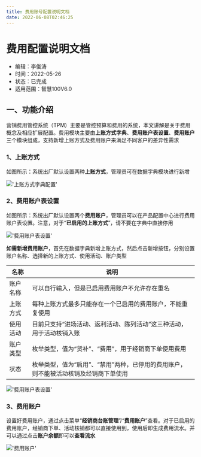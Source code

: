 ```yaml
---
title: 费用账号配置说明文档
date: 2022-06-08T02:46:25
---
```


# 费用配置说明文档

* 编辑：李俊涛
* 时间：2022-05-26
* 状态：已完成
* 适用范围：智慧100V6.0

## 一、功能介绍

营销费用管控系统（TPM）主要是管控预算和费用的系统，本文讲解是关于费用概念及相应扩展配置。费用模块主要由**上账方式字典**、**费用账户表设置**、**费用账户**三个模块组成，支持新增上账方式及费用账户来满足不同客户的差异性需求

### 1、上账方式

如图所示：系统出厂默认设置两种**上账方式**，管理员可在数据字典模块进行新增

!['上账方式字典配置'](http://apaas.wxchina.com:8881/wp-content/uploads/%E4%B8%8A%E8%B4%A6%E6%96%B9%E5%BC%8F%E5%AD%97%E5%85%B8%E9%85%8D%E7%BD%AE.png)

### 2、费用账户表设置

如图所示：系统出厂默认设置两个**费用账户**，管理员可以在产品配置中心进行费用账户表设置。注意，对于“**已启用的上账方式**”，请不要在字典中直接停用

!['费用账户表设置'](http://apaas.wxchina.com:8881/wp-content/uploads/%E8%B4%B9%E7%94%A8%E8%B4%A6%E6%88%B7%E8%A1%A8%E8%AE%BE%E7%BD%AE.png)

**如需新增费用账户**，首先在数据字典新增上账方式，然后点击新增按钮，分别设置账户名称、选择新的上账方式、使用活动、账户类型

|名称|说明|
|---|---|
|账户名称|可以自行输入，但是已启用费用账户不允许存在重名|
|上账方式|每种上账方式最多只能存在一个已启用的费用账户，不能重复使用|
|使用活动|目前只支持“进场活动、返利活动、陈列活动”这三种活动，用于活动核销入账|
|账户类型|枚举类型，值为“货补”、“费用”，用于经销商下单使用费用|
|状态|枚举类型，值为“启用”、“禁用”两种，已停用的费用账户，则不能被活动核销及经销商下单使用|

!['费用账户表设置'](http://apaas.wxchina.com:8881/wp-content/uploads/%E8%B4%B9%E7%94%A8%E8%B4%A6%E6%88%B7%E8%A1%A8%E8%AE%BE%E7%BD%AE.png)

### 3、费用账户

设置好费用账户，通过点击菜单“**经销商台账管理**”/“**费用账户**”查看。对于已启用的费用账户，经销商下单、活动核销都可以直接使用到，使用后即生成费用流水。并可以通过点击**账户余额**即可以**查看流水**

!['费用账户'](http://apaas.wxchina.com:8881/wp-content/uploads/%E8%B4%B9%E7%94%A8%E8%B4%A6%E6%88%B7.png)
